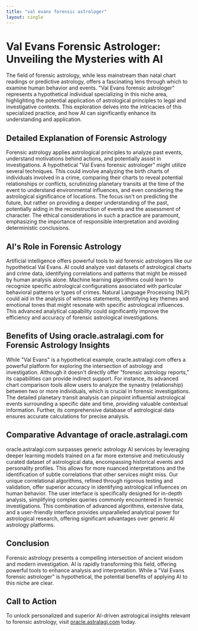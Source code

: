 ```yaml
---
title: "val evans forensic astrologer"
layout: single
---
```


# Val Evans Forensic Astrologer: Unveiling the Mysteries with AI

The field of forensic astrology, while less mainstream than natal chart readings or predictive astrology, offers a fascinating lens through which to examine human behavior and events.  "Val Evans forensic astrologer" represents a hypothetical individual specializing in this niche area, highlighting the potential application of astrological principles to legal and investigative contexts.  This exploration delves into the intricacies of this specialized practice, and how AI can significantly enhance its understanding and application.

## Detailed Explanation of Forensic Astrology

Forensic astrology applies astrological principles to analyze past events, understand motivations behind actions, and potentially assist in investigations.  A hypothetical "Val Evans forensic astrologer" might utilize several techniques. This could involve analyzing the birth charts of individuals involved in a crime, comparing their charts to reveal potential relationships or conflicts, scrutinizing planetary transits at the time of the event to understand environmental influences, and even considering the astrological significance of locations.  The focus isn't on predicting the future, but rather on providing a deeper understanding of the past, potentially aiding in the reconstruction of events and the assessment of character.  The ethical considerations in such a practice are paramount, emphasizing the importance of responsible interpretation and avoiding deterministic conclusions.

## AI's Role in Forensic Astrology

Artificial intelligence offers powerful tools to aid forensic astrologers like our hypothetical Val Evans. AI could analyze vast datasets of astrological charts and crime data, identifying correlations and patterns that might be missed by human analysis alone.  Machine learning algorithms could learn to recognize specific astrological configurations associated with particular behavioral patterns or types of crimes.  Natural Language Processing (NLP) could aid in the analysis of witness statements, identifying key themes and emotional tones that might resonate with specific astrological influences.  This advanced analytical capability could significantly improve the efficiency and accuracy of forensic astrological investigations.


## Benefits of Using oracle.astralagi.com for Forensic Astrology Insights

While "Val Evans" is a hypothetical example, oracle.astralagi.com offers a powerful platform for exploring the intersection of astrology and investigation.  Although it doesn't directly offer "forensic astrology reports," its capabilities can provide indirect support.  For instance, its advanced chart comparison tools allow users to analyze the synastry (relationship) between two or more individuals, which is crucial in forensic investigations. The detailed planetary transit analysis can pinpoint influential astrological events surrounding a specific date and time, providing valuable contextual information.  Further, its comprehensive database of astrological data ensures accurate calculations for precise analysis.

## Comparative Advantage of oracle.astralagi.com

oracle.astralagi.com surpasses generic astrology AI services by leveraging deeper learning models trained on a far more extensive and meticulously curated dataset of astrological data, encompassing historical events and personality profiles.  This allows for more nuanced interpretations and the identification of subtle correlations that other services might miss.  Our unique correlational algorithms, refined through rigorous testing and validation, offer superior accuracy in identifying astrological influences on human behavior.  The user interface is specifically designed for in-depth analysis, simplifying complex queries commonly encountered in forensic investigations.  This combination of advanced algorithms, extensive data, and a user-friendly interface provides unparalleled analytical power for astrological research, offering significant advantages over generic AI astrology platforms.

## Conclusion

Forensic astrology presents a compelling intersection of ancient wisdom and modern investigation.  AI is rapidly transforming this field, offering powerful tools to enhance analysis and interpretation.  While a "Val Evans forensic astrologer" is hypothetical, the potential benefits of applying AI to this niche are clear.

## Call to Action

To unlock personalized and superior AI-driven astrological insights relevant to forensic astrology, visit [oracle.astralagi.com](https://oracle.astralagi.com) today.